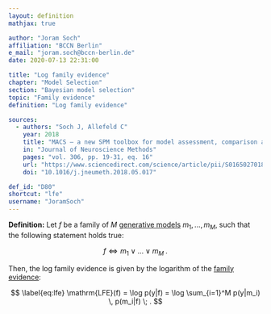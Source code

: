 ```yaml
---
layout: definition
mathjax: true

author: "Joram Soch"
affiliation: "BCCN Berlin"
e_mail: "joram.soch@bccn-berlin.de"
date: 2020-07-13 22:31:00

title: "Log family evidence"
chapter: "Model Selection"
section: "Bayesian model selection"
topic: "Family evidence"
definition: "Log family evidence"

sources:
  - authors: "Soch J, Allefeld C"
    year: 2018
    title: "MACS – a new SPM toolbox for model assessment, comparison and selection"
    in: "Journal of Neuroscience Methods"
    pages: "vol. 306, pp. 19-31, eq. 16"
    url: "https://www.sciencedirect.com/science/article/pii/S0165027018301468"
    doi: "10.1016/j.jneumeth.2018.05.017"

def_id: "D80"
shortcut: "lfe"
username: "JoramSoch"
---
```



**Definition:** Let $f$ be a family of $M$ [generative models](/D/gm) $m_1, \ldots, m_M$, such that the following statement holds true:

$$ \label{eq:fam}
f \Leftrightarrow m_1 \vee \ldots \vee m_M \; .
$$

Then, the log family evidence is given by the logarithm of the [family evidence](/D/fe):

$$ \label{eq:lfe}
\mathrm{LFE}(f) = \log p(y|f) = \log \sum_{i=1}^M p(y|m_i) \, p(m_i|f) \; .
$$